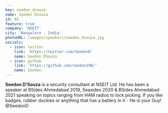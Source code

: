 ```yaml
---
key: seedon_dsouza
name: Seedon Dsouza
id: 03
feature: true
company: 'NSEIT'
city: 'Bangalore - India'
photoURL: /images/speakers/seedon_dsouza.jpg
socials:
  - icon: twitter
    link: 'https://twitter.com/SeedonD'
    name: Seedon DSouza
  - icon: github
    link: 'https://github.com/seedon198/'
    name: Seedon
---
```

**Seedon D’Souza** is a security consultant at NSEIT Ltd. He has been a speaker at BSides Ahmedabad 2019, Seasides 2020 & BSides Ahmedabad 2021 speaking on topics ranging from HAM radios to lock picking. If you like badges, rubber duckies or anything that has a battery in it - He is your Guy!  @SeedonD